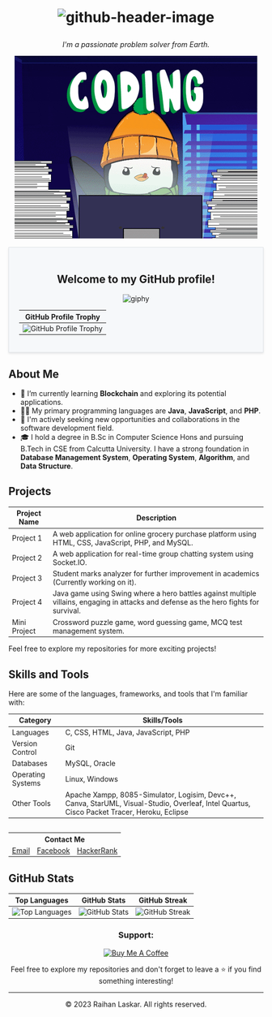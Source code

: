 <h1 align="center">
 
  ![github-header-image](https://github.com/raihan40/raihan40/assets/86623443/3963f07b-0bed-46f2-a6f5-26f63ed179e8)

</h1>

<p align="center">
  <em>I'm a passionate problem solver from Earth.</em>
</p>
  <p align="center"><img src="./giphy.gif" alt="Intro Image"></p>
<div align="center" style="background-color: #F6F8FA; padding: 20px; border: 1px solid #E1E4E8; box-shadow: 0 2px 4px rgba(0,0,0,0.1);">
  <h2>Welcome to my GitHub profile!</h2>

  <p height ="200">
    
    
  ![giphy](https://github.com/raihan40/raihan40/assets/86623443/a74e94f4-8a2e-4bc1-a5f8-4e56e3fbb00e)

  </p>

| GitHub Profile Trophy |
|:---:|
| ![GitHub Profile Trophy](https://github-profile-trophy.vercel.app/?username=raihan40) |

</div>

## About Me

- 🌱 I’m currently learning **Blockchain** and exploring its potential applications.
- 👨‍💻 My primary programming languages are **Java**, **JavaScript**, and **PHP**.
- 💼 I'm actively seeking new opportunities and collaborations in the software development field.
- 🎓 I hold a degree in B.Sc in Computer Science Hons and pursuing B.Tech in CSE from Calcutta University. I have a strong foundation in **Database Management System**, **Operating System**, **Algorithm**, and **Data Structure**.

## Projects

| Project Name | Description |
|--------------|-------------|
| Project 1    | A web application for online grocery purchase platform using HTML, CSS, JavaScript, PHP, and MySQL. |
| Project 2    | A web application for real-time group chatting system using Socket.IO. |
| Project 3    | Student marks analyzer for further improvement in academics (Currently working on it). |
| Project 4    | Java game using Swing where a hero battles against multiple villains, engaging in attacks and defense as the hero fights for survival. |
| Mini Project | Crossword puzzle game, word guessing game, MCQ test management system. |

Feel free to explore my repositories for more exciting projects!

## Skills and Tools

Here are some of the languages, frameworks, and tools that I'm familiar with:

| Category   | Skills/Tools                                                                                                            |
|------------|------------------------------------------------------------------------------------------------------------------------|
| Languages  | C, CSS, HTML, Java, JavaScript, PHP                                                                                     |
| Version Control | Git                                                                                                                    |
| Databases  | MySQL, Oracle                                                                                                          |
| Operating Systems | Linux, Windows                                                                                                              |
| Other Tools | Apache Xampp, 8085-Simulator, Logisim, Devc++, Canva, StarUML, Visual-Studio, Overleaf, Intel Quartus, Cisco Packet Tracer, Heroku, Eclipse|
<table style="background-color: #f8f8f8; border-collapse: collapse;">

</table>

<table align="center">
  <tr>
    <th colspan="3">Contact Me</th>
  </tr>
  <tr>
     <td>
        <a href="mailto:raihanlaskar65@gmail.com">Email</a>
    </td>
    <td>
      <a href="https://fb.com/raihanlaskar" target="_blank">Facebook</a>
    </td>
    <td>
      <a href="https://www.hackerrank.com/raihanlaskar941" target="_blank">HackerRank</a>
    </td>
  </tr>
</table>


## GitHub Stats   
| Top Languages | GitHub Stats | GitHub Streak |
| --- | --- | --- |
| ![Top Languages](https://github-readme-stats.vercel.app/api/top-langs/?username=raihan40&layout=compact&langs_count=8) | ![GitHub Stats](https://github-readme-stats.vercel.app/api?username=raihan40&show_icons=true&count_private=true) | ![GitHub Streak](https://github-readme-streak-stats.herokuapp.com/?user=raihan40) |


<h3 align="center">Support:</h3>

<p align="center">
  <a href="https://www.buymeacoffee.com/raihanlasky">
    <img width="200" src="https://cdn.buymeacoffee.com/buttons/v2/default-yellow.png" alt="Buy Me A Coffee">
  </a>
</p>

<p align ="center">Feel free to explore my repositories and don't forget to leave a ⭐️ if you find something interesting!</p>

---

<p align="center">
  &copy; 2023 Raihan Laskar. All rights reserved.
</p>
